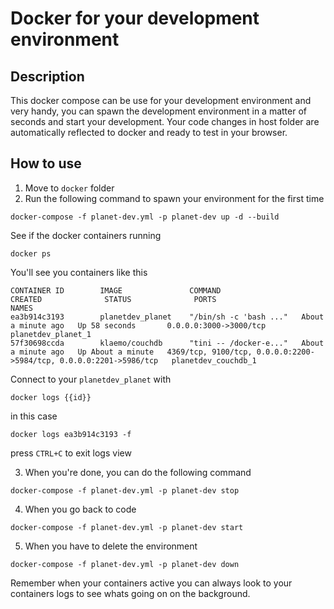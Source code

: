 # Docker for your development environment

## Description
This docker compose can be use for your development environment and very handy, you can spawn the development environment in a matter of seconds and start your development. Your code changes in host folder are automatically reflected to docker and ready to test in your browser.

## How to use

1. Move to `docker` folder
2. Run the following command to spawn your environment for the first time

```
docker-compose -f planet-dev.yml -p planet-dev up -d --build
```

See if the docker containers running

```
docker ps
```

You'll see you containers like this

```
CONTAINER ID        IMAGE               COMMAND                  CREATED              STATUS              PORTS                                                                NAMES
ea3b914c3193        planetdev_planet    "/bin/sh -c 'bash ..."   About a minute ago   Up 58 seconds       0.0.0.0:3000->3000/tcp                                               planetdev_planet_1
57f30698ccda        klaemo/couchdb      "tini -- /docker-e..."   About a minute ago   Up About a minute   4369/tcp, 9100/tcp, 0.0.0.0:2200->5984/tcp, 0.0.0.0:2201->5986/tcp   planetdev_couchdb_1
```

Connect to your `planetdev_planet` with

```
docker logs {{id}}
```

in this case

```
docker logs ea3b914c3193 -f
```

press `CTRL+C` to exit logs view

3. When you're done, you can do the following command

```
docker-compose -f planet-dev.yml -p planet-dev stop
```

4. When you go back to code

```
docker-compose -f planet-dev.yml -p planet-dev start
```

5. When you have to delete the environment

```
docker-compose -f planet-dev.yml -p planet-dev down
```

Remember when your containers active you can always look to your containers logs to see whats going on on the background.
